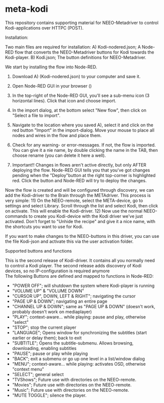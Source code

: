 # meta-kodi

This repository contains supporting material for NEEO-Metadriver to control Kodi-applications over HTTPC (POST).

Installation:

Two main files are required for installation:
A) Kodi-nodered.json; A Node-RED flow that converts the NEEO-Metadriver buttons for Kodi towards the Kodi-player.
B) Kodi.json; The button definitions for NEEO-Metadriver.

We start by installing the flow into Node-RED.
1) Download A) (Kodi-nodered.json) to your computer and save it.
2) Open Node-RED GUI in your browser (<IP-address BRAIN:1880>)
3) In the top-right of the Node-RED GUI, you'll see a sub-menu icon (3 horizontal lines). Click that icon and choose import.
4) In the import dialog, at the bottom select "New flow", then click on "Select a file to import".
5) Navigate to the location where you saved A), select it and click on the red button "Import" in the import-dialog. Move your mouse to place all nodes and wires in the flow and place them.
6) Check for any warning- or error-messages. If not, the flow is imported. You can give it a nie name, by double clicking the name in the TAB, then choose rename (you can delete it here a well).

10) Important!! Changes in flows aren't active directly, but only AFTER deploying the flow. Node-RED GUI tells you that you've got changes pending when the "Deploy"button at the right top-corner is highlighted red. Click the button and Node-RED will try to deploy the changes.  

Now the flow is created and will be configured through discovery, we can add the Kodi-driver to the Brain through the METAdriver. This process is very simple: 
11) On the NEEO-remote, select the META-device, go to settings and select Library. Scroll through the list and select Kodi, then click on activate. This will enable the Kodi-driver. 
12) Now use the normal NEEO-commands to create you Kodi-device with the Kodi driver we've just activated. Don't forget to "Unhide the recipe" and give it a nice name, with the shortcuts you want to use for Kodi.  

If you want to make changes to the NEEO-buttons in this driver, you can use the file Kodi-json and activate this via the user activation folder. 

Supported buttons and functions

This is the second release of Kodi-driver. It contains all you normally need to control a Kodi player.
The second release adds discovery of Kodi devices, so no IP-configuration is required anymore  
The following Buttons are defined and mapped to functions in Node-RED:
- "POWER OFF"; will shutdown the system where Kodi-player is running
- "VOLUME UP" & "VOLUME DOWN"
- "CURSOR UP", DOWN, LEFT & RIGHT"; navigating the cursor
- "PAGE UP & DOWN"; navigating an entire page
- "CHANNEL UP & DOWN"; same as "PAGE UP & DOWN" (doesn't work, probably doesn't work on mediaplayer)
- "PLAY"; context-aware... while playing: pause and play, otherwise "select"
- "STOP"; stop the current player
- "LANGUAGE"; Opens window for synchronizing the subtitles (start earlier or delay them); back to exit
- "SUBTITLE"; Opens the subtitle-submenu. Allows browsing, downloading, enabling subtitles
- "PAUSE"; pause or play while playing
- "BACK"; exit a submenu or go up one level in a list/window dialog
- "MENU"; context-aware... while playing: activates OSD, otherwise "context menu"
- "SELECT"; general select
- "TVShows"; Future use with directories on the NEEO-remote.
- "Movies"; Future use with directories on the NEEO-remote.
- "Music"; Future use with directories on the NEEO-remote.
- "MUTE TOGGLE"; silence the player.
